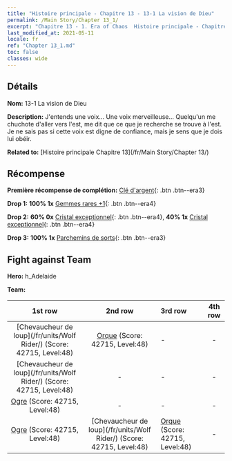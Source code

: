 ```yaml
---
title: "Histoire principale - Chapitre 13 - 13-1 La vision de Dieu"
permalink: /Main Story/Chapter 13_1/
excerpt: "Chapitre 13 - 1. Era of Chaos  Histoire principale - Chapitre 13_1. 13-1 La vision de Dieu"
last_modified_at: 2021-05-11
locale: fr
ref: "Chapter 13_1.md"
toc: false
classes: wide
---
```


## Détails

 **Nom:** 13-1 La vision de Dieu

 **Description:** J'entends une voix... Une voix merveilleuse... Quelqu'un me chuchote d'aller vers l'est, me dit que ce que je recherche se trouve à l'est. Je ne sais pas si cette voix est digne de confiance, mais je sens que je dois lui obéir.

 **Related to:** [Histoire principale Chapitre 13](/fr/Main Story/Chapter 13/)

## Récompense

 **Première récompense de complétion:** [Clé d'argent](/ItemsFR/con_693/){: .btn .btn--era3}

 **Drop 1:** **100% 1x** [Gemmes rares +1](/ItemsFR/mat_44/){: .btn .btn--era4}

 **Drop 2:** **60% 0x** [Cristal exceptionnel](/ItemsFR/mat_38/){: .btn .btn--era4}, **40% 1x** [Cristal exceptionnel](/ItemsFR/mat_38/){: .btn .btn--era4}

 **Drop 3:** **100% 1x** [Parchemins de sorts](/ItemsFR/con_694/){: .btn .btn--era3}


## Fight against Team
 **Hero:** h_Adelaide

 **Team:**


  | 1st row | 2nd row | 3rd row | 4th row |
  |:----:|:----:|:----|:----:|
  | [Chevaucheur de loup](/fr/units/Wolf Rider/) (Score: 42715, Level:48)  | [Orque](/fr/units/Orc/) (Score: 42715, Level:48)  | - | - |
  | [Chevaucheur de loup](/fr/units/Wolf Rider/) (Score: 42715, Level:48)  | - | - | - |
  | [Ogre](/fr/units/Ogre/) (Score: 42715, Level:48)  | - | - | - |
  | [Ogre](/fr/units/Ogre/) (Score: 42715, Level:48)  | [Chevaucheur de loup](/fr/units/Wolf Rider/) (Score: 42715, Level:48)  | [Orque](/fr/units/Orc/) (Score: 42715, Level:48)  | - |


